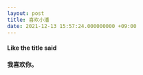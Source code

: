 ```yaml
---
layout: post
title: 喜欢小潘
date: 2021-12-13 15:57:24.000000000 +09:00
---
```


#### Like the title said
#### 我喜欢你。




